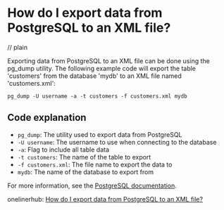 # How do I export data from PostgreSQL to an XML file?
// plain

Exporting data from PostgreSQL to an XML file can be done using the pg_dump utility. The following example code will export the table 'customers' from the database 'mydb' to an XML file named 'customers.xml':

```
pg_dump -U username -a -t customers -f customers.xml mydb
```

## Code explanation


- `pg_dump`: The utility used to export data from PostgreSQL
- `-U username`: The username to use when connecting to the database
- `-a`: Flag to include all table data
- `-t customers`: The name of the table to export
- `-f customers.xml`: The file name to export the data to
- `mydb`: The name of the database to export from

For more information, see the [PostgreSQL documentation](https://www.postgresql.org/docs/10/app-pgdump.html).

onelinerhub: [How do I export data from PostgreSQL to an XML file?](https://onelinerhub.com/postgresql/how-do-i-export-data-from-postgresql-to-an-xml-file)